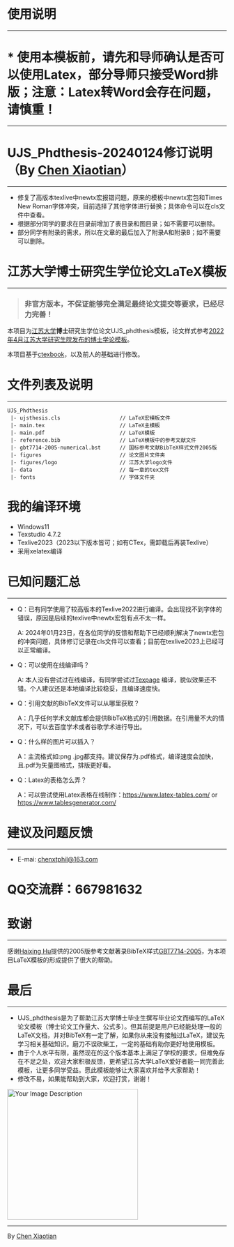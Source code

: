 # 使用说明
---
# * 使用本模板前，请先和导师确认是否可以使用Latex，部分导师只接受Word排版；注意：Latex转Word会存在问题，请慎重！
---
# UJS_Phdthesis-20240124修订说明（By [Chen Xiaotian](https://github.com/xtc-chen)）
---
+ 修复了高版本texlive中newtx宏报错问题，原来的模板中newtx宏包和Times New Roman字体冲突，目前选择了其他字体进行替换；具体命令可以在cls文件中查看。
+ 根据部分同学的要求在目录前增加了表目录和图目录；如不需要可以删除。
+ 部分同学有附录的需求，所以在文章的最后加入了附录A和附录B；如不需要可以删除。

# 江苏大学博士研究生学位论文LaTeX模板
---
> ### 非官方版本，不保证能够完全满足最终论文提交等要求，已经尽力完善！

本项目为[江苏大学](https://www.ujs.edu.cn/)**博士**研究生学位论文UJS_phdthesis模板，论文样式参考[2022年4月江苏大学研究生院发布的博士学论模板](https://yjsy.ujs.edu.cn/info/1273/13655.htm)。

本项目基于[ctexbook](https://ctan.org/pkg/ctex)，以及前人的基础进行修改。

# 文件列表及说明
---
```
UJS_Phdthesis
 |- ujsthesis.cls                   // LaTeX宏模板文件
 |- main.tex                        // LaTeX主模板
 |- main.pdf                        // LaTeX模板
 |- reference.bib                   // LaTeX模板中的参考文献文件
 |- gbt7714-2005-numerical.bst      // 国标参考文献BibTeX样式文件2005版
 |- figures                         // 论文图片文件夹
 |- figures/logo                    // 江苏大学logo文件
 |- data                            // 每一章的tex文件
 |- fonts                           // 字体文件夹
```
 
 # 我的编译环境
+ Windows11
+ Texstudio 4.7.2
+ Texlive2023（2023以下版本皆可；如有CTex，需卸载后再装Texlive）
+ 采用xelatex编译

# 已知问题汇总
---
+ Q：已有同学使用了较高版本的Texlive2022进行编译。会出现找不到字体的错误，原因是后续的texlive中newtx宏包有点不太一样。
  
  A: 2024年01月23日，在各位同学的反馈和帮助下已经顺利解决了newtx宏包的冲突问题，具体修订记录在cls文件可以查看；目前在texlive2023上已经可以正常编译。

+ Q：可以使用在线编译吗？
  
  A: 本人没有尝试过在线编译，有同学尝试过[Texpage](https://www.texpage.com/) 编译，貌似效果还不错。个人建议还是本地编译比较稳妥，且编译速度快。
  
+ Q：引用文献的BibTeX文件可以从哪里获取？

  A：几乎任何学术文献库都会提供BibTeX格式的引用数据。在引用量不大的情况下，可以去百度学术或者谷歌学术进行导出。

+ Q：什么样的图片可以插入？

  A：主流格式如:png .jpg都支持。建议保存为.pdf格式，编译速度会加快，且.pdf为矢量图格式，排版更好看。

+ Q：Latex的表格怎么弄？

  A：可以尝试使用Latex表格在线制作：https://www.latex-tables.com/ or https://www.tablesgenerator.com/

 # 建议及问题反馈
 ---
+ E-mai: chenxtphil@163.com

 # QQ交流群：667981632
 
 # 致谢
 ---
 感谢[Haixing Hu](https://github.com/Haixing-Hu)提供的2005版参考文献著录BibTeX样式[GBT7714-2005](https://github.com/Haixing-Hu/GBT7714-2005-BibTeX-Style)，为本项目LaTeX模板的形成提供了很大的帮助。

# 最后
---
+ UJS_phdthesis是为了帮助江苏大学博士毕业生撰写毕业论文而编写的LaTeX论文模板（博士论文工作量大、公式多）。但其前提是用户已经能处理一般的LaTeX文档，并对BibTeX有一定了解，如果你从来没有接触过LaTeX，建议先学习相关基础知识。磨刀不误砍柴工，一定的基础有助你更好地使用模板。
+ 由于个人水平有限，虽然现在的这个版本基本上满足了学校的要求，但难免存在不足之处，欢迎大家积极反馈，更希望江苏大学LaTeX爱好者能一同完善此模板，让更多同学受益。愿此模板能够让大家喜欢并给予大家帮助！
+ 修改不易，如果能帮助到大家，欢迎打赏，谢谢！
  
<img src="https://github.com/xtc-chen/UJS_Masterthesis/assets/84300491/a52fbbd0-ea7f-47f5-b523-1641b73efc49" alt="Your Image Description" width="300">

***

By [Chen Xiaotian](https://github.com/xtc-chen)
